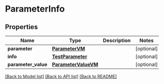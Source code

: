 # ParameterInfo

## Properties
Name | Type | Description | Notes
------------ | ------------- | ------------- | -------------
**parameter** | [**ParameterVM**](ParameterVM.md) |  | [optional] 
**info** | [**TestParameter**](TestParameter.md) |  | [optional] 
**parameter_value** | [**ParameterValueVM**](ParameterValueVM.md) |  | [optional] 

[[Back to Model list]](../README.md#documentation-for-models) [[Back to API list]](../README.md#documentation-for-api-endpoints) [[Back to README]](../README.md)


